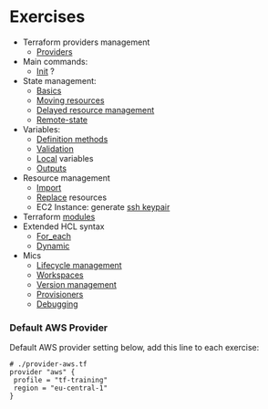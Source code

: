 # Exercises

- Terraform providers management
  + [Providers](./providers1/) 
- Main commands:
  + [Init](./init1) ?
- State management:
  + [Basics](./state1)
  - [Moving resources](./state_mv1) 
  - [Delayed resource management](./state2)
  - [Remote-state](./remote-state1)
- Variables:
  - [Definition methods](./vars1)
  - [Validation](./var-def1)
  - [Local](./locals1) variables
  - [Outputs](./output1)
- Resource management
  - [Import](./import1)
  - [Replace](./replace1) resources
  - EC2 Instance: generate [ssh keypair](./ec2-ssh)
- Terraform [modules](./m1)
- Extended HCL syntax
  - [For_each](./for1)
  - [Dynamic](./dyn1)
- Mics
  - [Lifecycle management](./lifecycle1)
  - [Workspaces](./wspace1)
  - [Version management](./ver1)
  - [Provisioners](./prov1)
  + [Debugging](./debug1)    
  


### Default AWS Provider

Default AWS provider setting below, add this line to each exercise:

````
# ./provider-aws.tf
provider "aws" {
 profile = "tf-training"
 region = "eu-central-1"
}
````